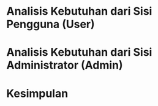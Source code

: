 # Analisis Kebutuhan dari Sisi Pengguna (User)

# Analisis Kebutuhan dari Sisi Administrator (Admin)

# Kesimpulan
